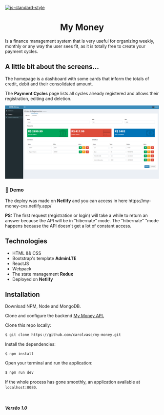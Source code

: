 [![js-standard-style](https://img.shields.io/badge/code%20style-standard-brightgreen.svg?style=flat)](https://github.com/feross/standard)

<h1 align="center">My Money</h1>

Is a finance management system that is very useful for organizing weekly, monthly or any way the user sees fit, as it is totally free to create your payment cycles.

## A little bit about the screens...
<p>The homepage is a dashboard with some cards that inform the totals of credit, debit and their consolidated amount. </p>
<p> The <b>Payment Cycles</b> page lists all cycles already registered and allows their registration, editing and deletion.</p>

![](src/assets/my-money-register.png)

### :rocket: Demo
<p>The deploy was made on <b>Netlify</b> and you can access in here https://my-money-cvs.netlify.app/</p>

<p><b>PS:</b> The first request (registration or login) will take a while to return an answer because the API will be in "hibernate" mode.
The "hibernate" "mode happens because the API doesn't get a lot of constant access.</p>

## Technologies
- HTML && CSS
- Bootstrap's template <b>AdminLTE</b>
- ReactJS
- Webpack
- The state management <b>Redux</b>
- Deployed on <b>Netlify</b>

## Installation
Download NPM, Node and MongoDB.

Clone and configure the backend [My Money API.](https://github.com/carolvasc/my-money-api)

Clone this repo locally:
```sh
$ git clone https://github.com/carolvasc/my-money.git
```
Install the dependencies:
```
$ npm install
```
Open your terminal and run the application:
```sh
$ npm run dev
```

If the whole process has gone smoothly, an application available at `localhost:8080`.

<br />
<h5>Versão 1.0</h5>
